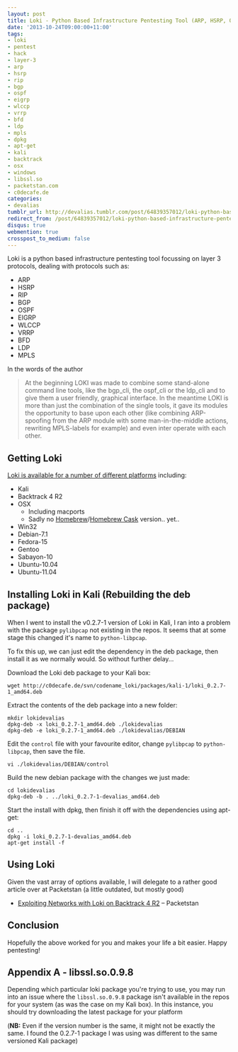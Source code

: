 ```yaml
---
layout: post
title: Loki - Python Based Infrastructure Pentesting Tool (ARP, HSRP, OSPF, etc)
date: '2013-10-24T09:00:00+11:00'
tags:
- loki
- pentest
- hack
- layer-3
- arp
- hsrp
- rip
- bgp
- ospf
- eigrp
- wlccp
- vrrp
- bfd
- ldp
- mpls
- dpkg
- apt-get
- kali
- backtrack
- osx
- windows
- libssl.so
- packetstan.com
- c0decafe.de
categories:
- devalias
tumblr_url: http://devalias.tumblr.com/post/64839357012/loki-python-based-infrastructure-pentesting-tool-arp-hsr
redirect_from: /post/64839357012/loki-python-based-infrastructure-pentesting-tool-arp-hsr
disqus: true
webmention: true
crosspost_to_medium: false
---
```

Loki is a python based infrastructure pentesting tool focussing on layer 3 protocols, dealing with protocols such as:

* ARP
* HSRP
* RIP
* BGP
* OSPF
* EIGRP
* WLCCP
* VRRP
* BFD
* LDP
* MPLS

In the words of the author

> At the beginning LOKI was made to combine some stand-alone command line tools, like the bgp_cli, the ospf_cli or the ldp_cli and to give them a user friendly, graphical interface. In the meantime LOKI is more than just the combination of the single tools, it gave its modules the opportunity to base upon each other (like combining ARP-spoofing from the ARP module with some man-in-the-middle actions, rewriting MPLS-labels for example) and even inter operate with each other.

## Getting Loki

[Loki is available for a number of different platforms](https://c0decafe.de/svn/codename_loki/packages/) including:

* Kali
* Backtrack 4 R2
* OSX
  * Including macports
  * Sadly no [Homebrew](http://brew.sh/)/[Homebrew Cask](http://caskroom.io/) version.. yet..
* Win32
* Debian-7.1
* Fedora-15
* Gentoo
* Sabayon-10
* Ubuntu-10.04
* Ubuntu-11.04

## Installing Loki in Kali (Rebuilding the deb package)

When I went to install the v0.2.7-1 version of Loki in Kali, I ran into a problem with the package `pylibpcap` not existing in the repos. It seems that at some stage this changed it's name to `python-libpcap`.

To fix this up, we can just edit the dependency in the deb package, then install it as we normally would. So without further delay…

Download the Loki deb package to your Kali box:

```
wget http://c0decafe.de/svn/codename_loki/packages/kali-1/loki_0.2.7-1_amd64.deb
```

Extract the contents of the deb package into a new folder:

```
mkdir lokidevalias
dpkg-deb -x loki_0.2.7-1_amd64.deb ./lokidevalias
dpkg-deb -e loki_0.2.7-1_amd64.deb ./lokidevalias/DEBIAN
```

Edit the `control` file with your favourite editor, change `pylibpcap` to `python-libpcap`, then save the file.

```
vi ./lokidevalias/DEBIAN/control
```

Build the new debian package with the changes we just made:

```
cd lokidevalias
dpkg-deb -b . ../loki_0.2.7-1-devalias_amd64.deb
```

Start the install with dpkg, then finish it off with the dependencies using apt-get:

```
cd ..
dpkg -i loki_0.2.7-1-devalias_amd64.deb
apt-get install -f
```

## Using Loki

Given the vast array of options available, I will delegate to a rather good article over at Packetstan (a little outdated, but mostly good)

* [Exploiting Networks with Loki on Backtrack 4 R2](http://www.packetstan.com/2011/02/running-loki-on-backtrack-4-r2.html) – Packetstan

## Conclusion

Hopefully the above worked for you and makes your life a bit easier. Happy pentesting!

## Appendix A - libssl.so.0.9.8

Depending which particular loki package you're trying to use, you may run into an issue where the `libssl.so.0.9.8` package isn't available in the repos for your system (as was the case on my Kali box). In this instance, you should try downloading the latest package for your platform

(**NB:** Even if the version number is the same, it might not be exactly the same. I found the 0.2.7-1 package I was using was different to the same versioned Kali package)
